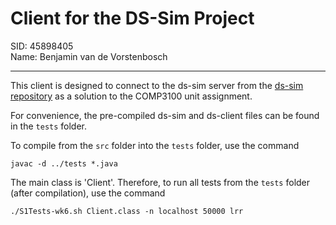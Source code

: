 # Client for the DS-Sim Project
SID: 45898405 \
Name: Benjamin van de Vorstenbosch

---

This client is designed to connect to the ds-sim server from the [ds-sim repository](https://github.com/distsys-MQ/ds-sim) as a solution to the COMP3100 unit assignment.

For convenience, the pre-compiled ds-sim and ds-client files can be found in the `tests` folder.

To compile from the `src` folder into the `tests` folder, use the command 
```
javac -d ../tests *.java
```
The main class is 'Client'. Therefore, to run all tests from the `tests` folder (after compilation), use the command 
```
./S1Tests-wk6.sh Client.class -n localhost 50000 lrr
```
